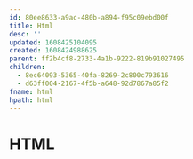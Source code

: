 ```yaml
---
id: 80ee8633-a9ac-480b-a894-f95c09ebd00f
title: Html
desc: ''
updated: 1608425104095
created: 1608424988625
parent: ff2b4cf8-2733-4a1b-9222-819b91027495
children:
  - 8ec64093-5365-40fa-8269-2c800c793616
  - d63ff004-2167-4f5b-a648-92d7867a85f2
fname: html
hpath: html
---
```

# HTML

